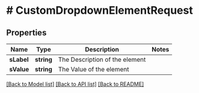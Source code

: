 # # CustomDropdownElementRequest

## Properties

Name | Type | Description | Notes
------------ | ------------- | ------------- | -------------
**sLabel** | **string** | The Description of the element |
**sValue** | **string** | The Value of the element |

[[Back to Model list]](../../README.md#models) [[Back to API list]](../../README.md#endpoints) [[Back to README]](../../README.md)
